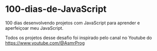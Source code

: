 # 100-dias-de-JavaScript

100 dias desenvolvendo projetos com JavaScript para aprender e aperfeiçoar meu JavaScript.

Todos os projetos desse desafio foi inspirado pelo canal no Youtube do https://www.youtube.com/@AsmrProg
